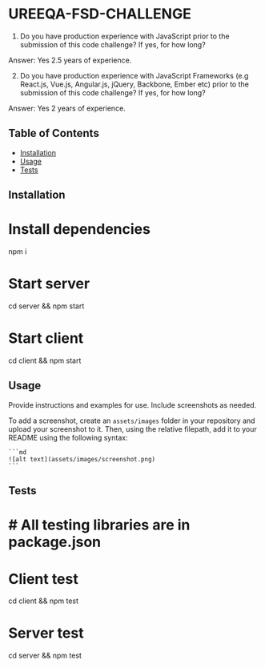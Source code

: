 # UREEQA-FSD-CHALLENGE

1. Do you have production experience with JavaScript prior to the submission of this code
challenge? If yes, for how long?

Answer: Yes 2.5 years of experience.


2. Do you have production experience with JavaScript Frameworks (e.g React.js, Vue.js,
Angular.js, jQuery, Backbone, Ember etc) prior to the submission of this code challenge?
If yes, for how long?


Answer: Yes 2 years of experience.

## Table of Contents 



- [Installation](#installation)
- [Usage](#usage)
- [Tests](#tests)


## Installation

# Install dependencies

npm i

# Start server

cd server && npm start

# Start client 

cd client && npm start

## Usage

Provide instructions and examples for use. Include screenshots as needed.

To add a screenshot, create an `assets/images` folder in your repository and upload your screenshot to it. Then, using the relative filepath, add it to your README using the following syntax:

    ```md
    ![alt text](assets/images/screenshot.png)
    ```


## Tests

# # All testing libraries are in package.json

# Client test 

cd client && npm test

# Server test 

cd server && npm test


